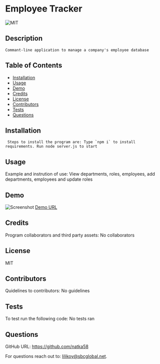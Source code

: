 
  #  Employee Tracker 
  
  
 ![MIT](https://img.shields.io/badge/license-MIT-yellow.svg) 
  
  
  ## Description
    Commant-line application to manage a company's employee database 
    
  ## Table of Contents
  * [Installation](#installation)
  * [Usage](#usage)
  * [Demo](#demo)
  * [Credits](#credits)
  * [License](#license)
  * [Contributors](#contributors)
  * [Tests](#tests)
  * [Questions](#questions)
  
   ## Installation
     Steps to install the program are: Type `npm i` to install requirements. Run node server.js to start 
 
   
  ## Usage
  Example and instrution of use: View departments, roles, employees, add departments, employees and update roles

 ## Demo
  ![Screenshot](sample.gif)
  [Demo URL](https://drive.google.com/file/d/1aC9K2lMIG4Anoq2C6JmXETZ8tb0Q8XvR/view)

  ## Credits
   Program collaborators and third party assets: No collaborators 
  
  ## License
  MIT
  
  ## Contributors
   Quidelines to contributors: No guidelines

  ## Tests
   To test run the following code: No tests ran
  
    
  ## Questions
  
 GitHub URL: https://github.com/natka58 
  
 For questions reach out to: lilikoy@sbcglobal.net.